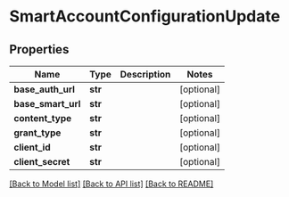 # SmartAccountConfigurationUpdate


## Properties
Name | Type | Description | Notes
------------ | ------------- | ------------- | -------------
**base_auth_url** | **str** |  | [optional] 
**base_smart_url** | **str** |  | [optional] 
**content_type** | **str** |  | [optional] 
**grant_type** | **str** |  | [optional] 
**client_id** | **str** |  | [optional] 
**client_secret** | **str** |  | [optional] 

[[Back to Model list]](../README.md#documentation-for-models) [[Back to API list]](../README.md#documentation-for-api-endpoints) [[Back to README]](../README.md)


